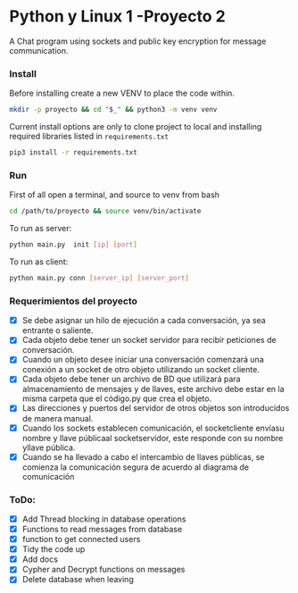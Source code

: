 # Python y Linux 1 -Proyecto 2 

A Chat program using sockets and public key encryption for 
message communication.

### Install 

Before installing create a new VENV to place the code within.

```bash
mkdir -p proyecto && cd "$_" && python3 -m venv venv
```

Current install options are only to clone project to local 
and installing required libraries listed in `requirements.txt`

```bash
pip3 install -r requirements.txt
```

### Run

First of all open a terminal, and source to venv from bash

```bash
cd /path/to/proyecto && source venv/bin/activate
```

To run as server:

```bash
python main.py  init [ip] [port]
```

To run as client:

```bash
python main.py conn [server_ip] [server_port]
```

### Requerimientos del proyecto
- [x] Se debe asignar un hilo de ejecución a cada conversación, ya sea entrante o saliente.
- [x] Cada objeto debe tener un socket servidor para recibir peticiones de conversación.
- [x] Cuando un objeto desee iniciar una conversación comenzará una conexión a un socket de otro objeto utilizando un socket cliente.
- [x] Cada objeto debe tener un archivo de BD que utilizará para almacenamiento de mensajes y de llaves, este archivo debe estar en la misma carpeta que el código.py que crea el objeto.
- [x] Las direcciones y puertos del servidor de otros objetos son introducidos de manera manual.
- [x] Cuando  los  sockets  establecen  comunicación,  el  socketcliente  envíasu  nombre  y  llave públicaal socketservidor, este responde con su nombre yllave pública.
- [x] Cuando se ha llevado a cabo el intercambio de llaves públicas, se comienza la comunicación segura de acuerdo al diagrama de comunicación

### ToDo:
- [x] Add Thread blocking in database operations
- [x] Functions to read messages from database
- [x] function to get connected users
- [x] Tidy the code up 
- [x] Add docs
- [x] Cypher and Decrypt functions on messages
- [x] Delete database when leaving
